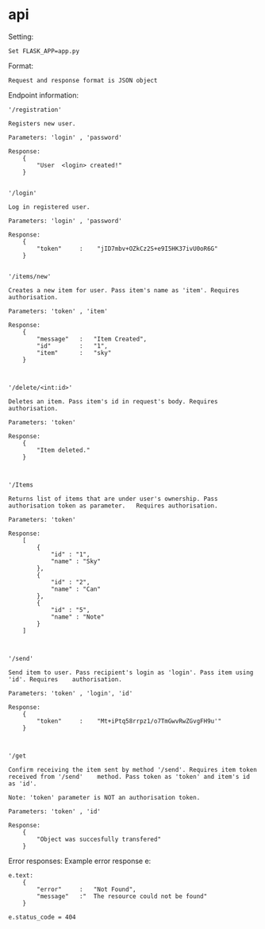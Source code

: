 # api
 
Setting:
	
	Set FLASK_APP=app.py

Format:
	
	Request and response format is JSON object

Endpoint information:

	'/registration' 
	
	Registers new user.

	Parameters: 'login' , 'password'

	Response:
		{ 
			"User  <login> created!"
		}

	
	'/login' 

	Log in registered user.

	Parameters: 'login' , 'password'

	Response:
		{ 
			"token" 	:	 "jID7mbv+OZkCz2S+e9I5HK37ivU0oR6G"
		}

	
	'/items/new' 

	Creates a new item for user. Pass item's name as 'item'. Requires authorisation.

	Parameters: 'token' , 'item'

	Response:
		{ 
			"message" 	: 	"Item Created",
			"id"		:	"1",
			"item"		:	"sky"
		}

	
	
	'/delete/<int:id>' 

	Deletes an item. Pass item's id in request's body. Requires authorisation.

	Parameters: 'token' 

	Response:
		{ 
			"Item deleted."
		}



	'/Items 

	Returns list of items that are under user's ownership. Pass authorisation token as parameter. 	Requires authorisation.

	Parameters: 'token' 

	Response:
		[
			{
				"id" : "1",
				"name" : "Sky"
			},
			{
				"id" : "2",
				"name" : "Can"
			},
			{
				"id" : "5",
				"name" : "Note"
			}
		]



	'/send' 

	Send item to user. Pass recipient's login as 'login'. Pass item using 'id'. Requires 	authorisation.

	Parameters: 'token' , 'login', 'id'

	Response:
		{ 
			"token" 	:	 "Mt+iPtq58rrpz1/o7TmGwvRwZGvgFH9u'"
		}



	'/get 

	Confirm receiving the item sent by method '/send'. Requires item token received from '/send' 	method. Pass token as 'token' and item's id as 'id'. 
	
	Note: 'token' parameter is NOT an authorisation token.

	Parameters: 'token' , 'id'

	Response:
		{ 
			"Object was succesfully transfered"
		}




Error responses:
	Example error response e:

	e.text:
		{ 
			"error"		:	"Not Found",
			"message"	:"	The resource could not be found"
		}
	
	e.status_code = 404
